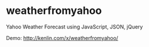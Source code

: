 weatherfromyahoo
================

Yahoo Weather Forecast using JavaScript, JSON, jQuery

Demo: http://kenlin.com/x/weatherfromyahoo/
